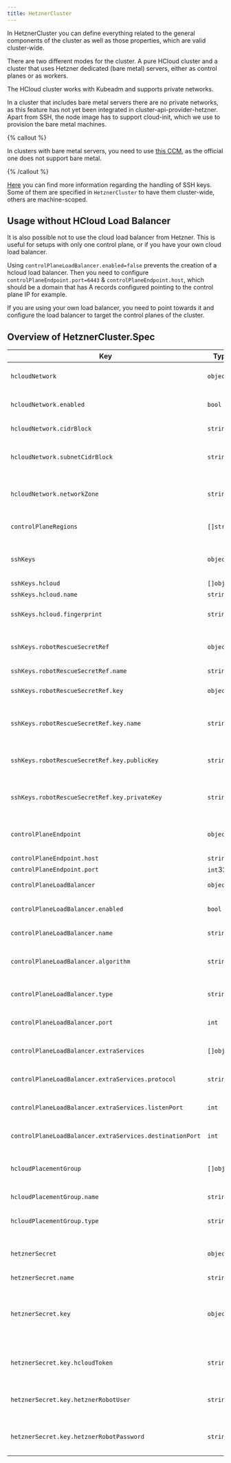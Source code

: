 ```yaml
---
title: HetznerCluster
---
```


In HetznerCluster you can define everything related to the general components of the cluster as well as those properties, which are valid cluster-wide.

There are two different modes for the cluster. A pure HCloud cluster and a cluster that uses Hetzner dedicated (bare metal) servers, either as control planes or as workers.

The HCloud cluster works with Kubeadm and supports private networks.

In a cluster that includes bare metal servers there are no private networks, as this feature has not yet been integrated in cluster-api-provider-hetzner. Apart from SSH, the node image has to support cloud-init, which we use to provision the bare metal machines.

{% callout %}

In clusters with bare metal servers, you need to use [this CCM](https://github.com/syself/hetzner-cloud-controller-manager), as the official one does not support bare metal.

{% /callout %}

[Here](/docs/caph/02-topics/02-managing-ssh-keys.md) you can find more information regarding the handling of SSH keys. Some of them are specified in `HetznerCluster` to have them cluster-wide, others are machine-scoped.

## Usage without HCloud Load Balancer

It is also possible not to use the cloud load balancer from Hetzner. This is useful for setups with only one control plane, or if you have your own cloud load balancer.

Using `controlPlaneLoadBalancer.enabled=false` prevents the creation of a hcloud load balancer. Then you need to configure `controlPlaneEndpoint.port=6443` & `controlPlaneEndpoint.host`, which should be a domain that has A records configured pointing to the control plane IP for example.

If you are using your own load balancer, you need to point towards it and configure the load balancer to target the control planes of the cluster.

## Overview of HetznerCluster.Spec

| Key                                                      | Type       | Default          | Required | Description                                                                                                                                   |
| -------------------------------------------------------- | ---------- | ---------------- | -------- | --------------------------------------------------------------------------------------------------------------------------------------------- |
| `hcloudNetwork`                                          | `object`   |                  | no       | Specifies details about Hetzner cloud private networks                                                                                        |
| `hcloudNetwork.enabled`                                  | `bool`     |                  | yes      | States whether network should be enabled or disabled                                                                                          |
| `hcloudNetwork.cidrBlock`                                | `string`   | `"10.0.0.0/16"`  | no       | Defines the CIDR block                                                                                                                        |
| `hcloudNetwork.subnetCidrBlock`                          | `string`   | `"10.0.0.0/24"`  | no       | Defines the CIDR block of the subnet. Note that one subnet ist required                                                                       |
| `hcloudNetwork.networkZone`                              | `string`   | `"eu-central"`   | no       | Defines the network zone. Must be eu-central, us-east or us-west                                                                              |
| `controlPlaneRegions`                                    | `[]string` | `[]string{fsn1}` | no       | This is the base for the failureDomains of the cluster                                                                                        |
| `sshKeys`                                                | `object`   |                  | no       | Cluster-wide SSH keys that serve as default for machines as well                                                                              |
| `sshKeys.hcloud`                                         | `[]object` |                  | no       | SSH keys for hcloud                                                                                                                           |
| `sshKeys.hcloud.name`                                    | `string`   |                  | yes      | Name of SSH key                                                                                                                               |
| `sshKeys.hcloud.fingerprint`                             | `string`   |                  | no       | Fingerprint of SSH key - used by the controller                                                                                               |
| `sshKeys.robotRescueSecretRef`                           | `object`   |                  | no       | Reference to the secret where the SSH key for the rescue system is stored                                                                     |
| `sshKeys.robotRescueSecretRef.name`                      | `string`   |                  | yes      | Name of the secret                                                                                                                            |
| `sshKeys.robotRescueSecretRef.key`                       | `object`   |                  | yes      | Details about the keys used in the data of the secret                                                                                         |
| `sshKeys.robotRescueSecretRef.key.name`                  | `string`   |                  | yes      | Name is the key in the secret's data where the SSH key's name is stored                                                                       |
| `sshKeys.robotRescueSecretRef.key.publicKey`             | `string`   |                  | yes      | PublicKey is the key in the secret's data where the SSH key's public key is stored                                                            |
| `sshKeys.robotRescueSecretRef.key.privateKey`            | `string`   |                  | yes      | PrivateKey is the key in the secret's data where the SSH key's private key is stored                                                          |
| `controlPlaneEndpoint`                                   | `object`   |                  | no       | Set by the controller. It is the endpoint to communicate with the control plane                                                               |
| `controlPlaneEndpoint.host`                              | `string`   |                  | yes      | Defines host                                                                                                                                  |
| `controlPlaneEndpoint.port`                              | `int`32    |                  | yes      | Defines port                                                                                                                                  |
| `controlPlaneLoadBalancer`                               | `object`   |                  | yes      | Defines specs of load balancer                                                                                                                |
| `controlPlaneLoadBalancer.enabled`                       | `bool`     | `true`           | no       | Specifies if a load balancer should be created                                                                                                |
| `controlPlaneLoadBalancer.name`                          | `string`   |                  | no       | Name of load balancer                                                                                                                         |
| `controlPlaneLoadBalancer.algorithm`                     | `string`   | `round_robin`    | no       | Type of load balancer algorithm. Either round_robin or least_connections                                                                      |
| `controlPlaneLoadBalancer.type`                          | `string`   | `lb11`           | no       | Type of load balancer. One of lb11, lb21, lb31                                                                                                |
| `controlPlaneLoadBalancer.port`                          | `int`      | `6443`           | no       | Load balancer port. Must be in range 1-65535                                                                                                  |
| `controlPlaneLoadBalancer.extraServices`                 | `[]object` |                  | no       | Defines extra services of load balancer                                                                                                       |
| `controlPlaneLoadBalancer.extraServices.protocol`        | `string`   |                  | yes      | Defines protocol. Must be one of https, http, or tcp                                                                                          |
| `controlPlaneLoadBalancer.extraServices.listenPort`      | `int`      |                  | yes      | Defines listen port. Must be in range 1-65535                                                                                                 |
| `controlPlaneLoadBalancer.extraServices.destinationPort` | `int`      |                  | yes      | Defines destination port. Must be in range 1-65535                                                                                            |
| `hcloudPlacementGroup`                                   | `[]object` |                  | no       | List of placement groups that should be defined in Hetzner API                                                                                |
| `hcloudPlacementGroup.name`                              | `string`   |                  | yes      | Name of placement group                                                                                                                       |
| `hcloudPlacementGroup.type`                              | `string`   | `type`           | no       | Type of placement group. Hetzner only supports 'spread'                                                                                       |
| `hetznerSecret`                                          | `object`   |                  | yes      | Reference to secret where Hetzner API credentials are stored                                                                                  |
| `hetznerSecret.name`                                     | `string`   |                  | yes      | Name of secret                                                                                                                                |
| `hetznerSecret.key`                                      | `object`   |                  | yes      | Reference to the keys that are used in the secret, either `hcloudToken` or `hetznerRobotUser` and `hetznerRobotPassword` need to be specified |
| `hetznerSecret.key.hcloudToken`                          | `string`   |                  | no       | Name of the key where the token for the Hetzner Cloud API is stored                                                                           |
| `hetznerSecret.key.hetznerRobotUser`                     | `string`   |                  | no       | Name of the key where the username for the Hetzner Robot API is stored                                                                        |
| `hetznerSecret.key.hetznerRobotPassword`                 | `string`   |                  | no       | Name of the key where the password for the Hetzner Robot API is stored                                                                        |

